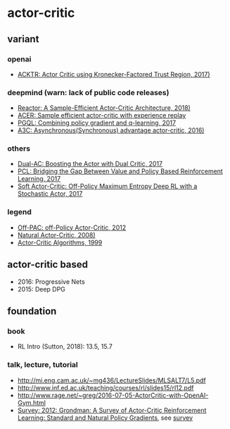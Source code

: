 # actor-critic

## variant
### openai
* [ACKTR: Actor Critic using Kronecker-Factored Trust Region, 2017)](acktr_wu_2017.md)

### deepmind (warn: lack of public code releases)
* [Reactor: A Sample-Efficient Actor-Critic Architecture, 2018)](reactor_gruslys_2018.md)
* [ACER: Sample efficient actor-critic with experience replay](acer_wang_2017.md)
* [PGQL: Combining policy gradient and q-learning, 2017](pgql_donoghue_2017.md)
* [A3C: Asynchronous(Synchronous) advantage actor-critic, 2016)](a3c_mnih_2016.md)

### others
* [Dual-AC: Boosting the Actor with Dual Critic, 2017](dualac_dai_2017.md)
* [PCL: Bridging the Gap Between Value and Policy Based Reinforcement Learning, 2017](pcl_nachum_2017.md)
* [Soft Actor-Critic: Off-Policy Maximum Entropy Deep RL with a Stochastic Actor, 2017](sac_haarnoja_2017.md)

### legend
* [Off-PAC: off-Policy Actor-Critic, 2012](offpac_degris_2012.md)
* [Natural Actor-Critic, 2008)](nac_peters_2008.md)
* [Actor-Critic Algorithms, 1999](ac_konda_1999.md)

## actor-critic based
* 2016: Progressive Nets
* 2015: Deep DPG

## foundation
### book
* RL Intro (Sutton, 2018): 13.5, 15.7

### talk, lecture, tutorial
* http://mi.eng.cam.ac.uk/~mg436/LectureSlides/MLSALT7/L5.pdf
* http://www.inf.ed.ac.uk/teaching/courses/rl/slides15/rl12.pdf
* http://www.rage.net/~greg/2016-07-05-ActorCritic-with-OpenAI-Gym.html
* [Survey: 2012: Grondman: A Survey of Actor-Critic Reinforcement Learning: Standard and Natural Policy Gradients](http://ieeexplore.ieee.org/abstract/document/6392457/), see [survey](https://github.com/tttor/rl-foundation/tree/master/survey)
